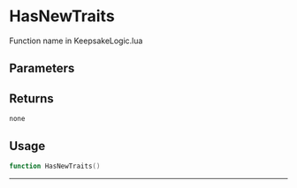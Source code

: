 # HasNewTraits
Function name in KeepsakeLogic.lua
## Parameters

## Returns
`none`
## Usage
```lua
function HasNewTraits()
```
---
